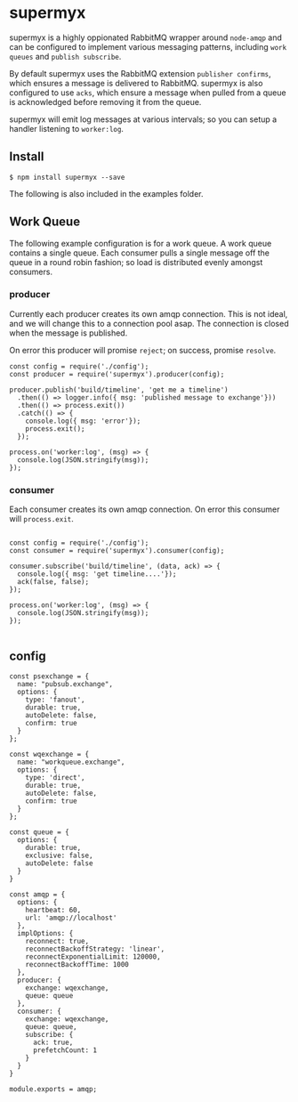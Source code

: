 # supermyx

supermyx is a highly oppionated RabbitMQ wrapper around `node-amqp` and can be configured to implement various messaging patterns, including `work queues` and `publish subscribe`.

By default supermyx uses the RabbitMQ extension `publisher confirms`, which ensures a message is delivered to RabbitMQ.  supermyx is also configured to use `acks`, which ensure a message when pulled from a queue is acknowledged before removing it from the queue.

supermyx will emit log messages at various intervals; so you can setup a handler listening to `worker:log`.

## Install

```
$ npm install supermyx --save
```

The following is also included in the examples folder.


## Work Queue

The following example configuration is for a work queue.  A work queue contains a single queue.  Each consumer pulls a single message off the queue in a round robin fashion; so load is distributed evenly amongst consumers.


### producer

Currently each producer creates its own amqp connection. This is not ideal, and we will change this to a connection pool asap.  The connection is closed when the message is published.

On error this producer will promise `reject`; on success, promise `resolve`.

```
const config = require('./config');
const producer = require('supermyx').producer(config);

producer.publish('build/timeline', 'get me a timeline')
  .then(() => logger.info({ msg: 'published message to exchange'}))
  .then(() => process.exit())
  .catch(() => { 
    console.log({ msg: 'error'}); 
    process.exit(); 
  });

process.on('worker:log', (msg) => {
  console.log(JSON.stringify(msg));
});

```


### consumer

Each consumer creates its own amqp connection.  On error this consumer will `process.exit`.

```

const config = require('./config');
const consumer = require('supermyx').consumer(config);

consumer.subscribe('build/timeline', (data, ack) => {
  console.log({ msg: 'get timeline....'});
  ack(false, false);
});

process.on('worker:log', (msg) => {
  console.log(JSON.stringify(msg));
});


```

## config

```
const psexchange = {
  name: "pubsub.exchange",
  options: {
    type: 'fanout',
    durable: true,
    autoDelete: false,
    confirm: true
  }
};

const wqexchange = {
  name: "workqueue.exchange",
  options: {
    type: 'direct',
    durable: true,
    autoDelete: false,
    confirm: true
  }
};

const queue = {
  options: {
    durable: true,
    exclusive: false,
    autoDelete: false 
  }
}

const amqp = {
  options: {
    heartbeat: 60,
    url: 'amqp://localhost'
  },
  implOptions: {
    reconnect: true,
    reconnectBackoffStrategy: 'linear',
    reconnectExponentialLimit: 120000,
    reconnectBackoffTime: 1000
  },
  producer: {
    exchange: wqexchange,
    queue: queue
  },
  consumer: {
    exchange: wqexchange,
    queue: queue,
    subscribe: {
      ack: true,
      prefetchCount: 1
    }
  }
}

module.exports = amqp;



```

